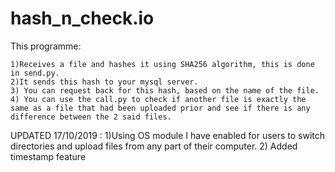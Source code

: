 # hash_n_check.io
This programme: 

	1)Receives a file and hashes it using SHA256 algorithm, this is done in send.py. 
	2)It sends this hash to your mysql server. 
	3) You can request back for this hash, based on the name of the file. 
	4) You can use the call.py to check if another file is exactly the same as a file that had been uploaded prior and see if there is any difference between the 2 said files.  

UPDATED 17/10/2019 :
	1)Using OS module I have enabled for users to switch directories and upload files from any part of their computer. 
	2) Added timestamp feature
